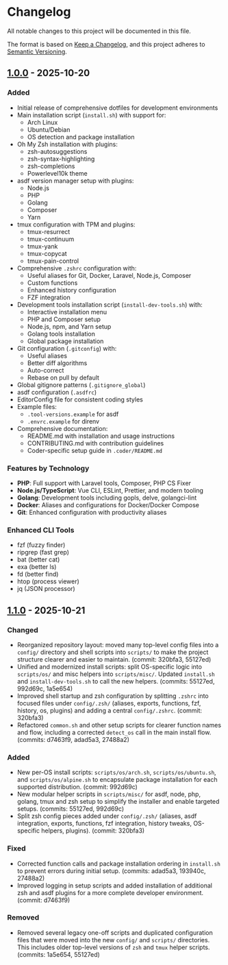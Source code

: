 # Changelog

All notable changes to this project will be documented in this file.

The format is based on [Keep a Changelog](https://keepachangelog.com/en/1.0.0/),
and this project adheres to [Semantic Versioning](https://semver.org/spec/v2.0.0.html).

## [1.0.0] - 2025-10-20

### Added
- Initial release of comprehensive dotfiles for development environments
- Main installation script (`install.sh`) with support for:
  - Arch Linux
  - Ubuntu/Debian
  - OS detection and package installation
- Oh My Zsh installation with plugins:
  - zsh-autosuggestions
  - zsh-syntax-highlighting
  - zsh-completions
  - Powerlevel10k theme
- asdf version manager setup with plugins:
  - Node.js
  - PHP
  - Golang
  - Composer
  - Yarn
- tmux configuration with TPM and plugins:
  - tmux-resurrect
  - tmux-continuum
  - tmux-yank
  - tmux-copycat
  - tmux-pain-control
- Comprehensive `.zshrc` configuration with:
  - Useful aliases for Git, Docker, Laravel, Node.js, Composer
  - Custom functions
  - Enhanced history configuration
  - FZF integration
- Development tools installation script (`install-dev-tools.sh`) with:
  - Interactive installation menu
  - PHP and Composer setup
  - Node.js, npm, and Yarn setup
  - Golang tools installation
  - Global package installation
- Git configuration (`.gitconfig`) with:
  - Useful aliases
  - Better diff algorithms
  - Auto-correct
  - Rebase on pull by default
- Global gitignore patterns (`.gitignore_global`)
- asdf configuration (`.asdfrc`)
- EditorConfig file for consistent coding styles
- Example files:
  - `.tool-versions.example` for asdf
  - `.envrc.example` for direnv
- Comprehensive documentation:
  - README.md with installation and usage instructions
  - CONTRIBUTING.md with contribution guidelines
  - Coder-specific setup guide in `.coder/README.md`

### Features by Technology
- **PHP**: Full support with Laravel tools, Composer, PHP CS Fixer
- **Node.js/TypeScript**: Vue CLI, ESLint, Prettier, and modern tooling
- **Golang**: Development tools including gopls, delve, golangci-lint
- **Docker**: Aliases and configurations for Docker/Docker Compose
- **Git**: Enhanced configuration with productivity aliases

### Enhanced CLI Tools
- fzf (fuzzy finder)
- ripgrep (fast grep)
- bat (better cat)
- exa (better ls)
- fd (better find)
- htop (process viewer)
- jq (JSON processor)

[1.0.0]: https://github.com/Subtixx/coder_dotfiles/releases/tag/v1.0.0

## [1.1.0] - 2025-10-21

### Changed
- Reorganized repository layout: moved many top-level config files into a `config/` directory and shell scripts into `scripts/` to make the project structure clearer and easier to maintain. (commit: 320bfa3, 55127ed)
- Unified and modernized install scripts: split OS-specific logic into `scripts/os/` and misc helpers into `scripts/misc/`. Updated `install.sh` and `install-dev-tools.sh` to call the new helpers. (commits: 55127ed, 992d69c, 1a5e654)
- Improved shell startup and zsh configuration by splitting `.zshrc` into focused files under `config/.zsh/` (aliases, exports, functions, fzf, history, os, plugins) and adding a central `config/.zshrc`. (commit: 320bfa3)
- Refactored `common.sh` and other setup scripts for clearer function names and flow, including a corrected `detect_os` call in the main install flow. (commits: d7463f9, adad5a3, 27488a2)

### Added
- New per-OS install scripts: `scripts/os/arch.sh`, `scripts/os/ubuntu.sh`, and `scripts/os/alpine.sh` to encapsulate package installation for each supported distribution. (commit: 992d69c)
- New modular helper scripts in `scripts/misc/` for asdf, node, php, golang, tmux and zsh setup to simplify the installer and enable targeted setups. (commits: 55127ed, 992d69c)
- Split zsh config pieces added under `config/.zsh/` (aliases, asdf integration, exports, functions, fzf integration, history tweaks, OS-specific helpers, plugins). (commit: 320bfa3)

### Fixed
- Corrected function calls and package installation ordering in `install.sh` to prevent errors during initial setup. (commits: adad5a3, 193940c, 27488a2)
- Improved logging in setup scripts and added installation of additional zsh and asdf plugins for a more complete developer environment. (commit: d7463f9)

### Removed
- Removed several legacy one-off scripts and duplicated configuration files that were moved into the new `config/` and `scripts/` directories. This includes older top-level versions of `zsh` and `tmux` helper scripts. (commits: 1a5e654, 55127ed)

[1.1.0]: https://github.com/Subtixx/coder_dotfiles/releases/tag/v1.1.0
